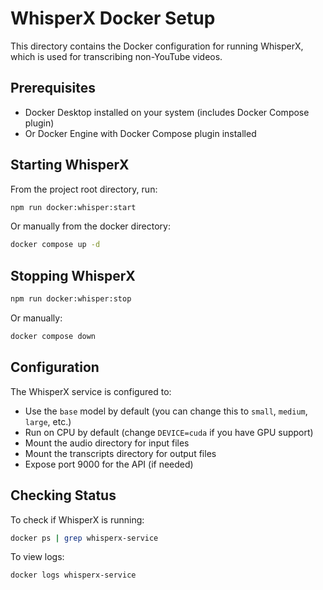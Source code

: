 # WhisperX Docker Setup

This directory contains the Docker configuration for running WhisperX, which is used for transcribing non-YouTube videos.

## Prerequisites

- Docker Desktop installed on your system (includes Docker Compose plugin)
- Or Docker Engine with Docker Compose plugin installed

## Starting WhisperX

From the project root directory, run:

```bash
npm run docker:whisper:start
```

Or manually from the docker directory:

```bash
docker compose up -d
```

## Stopping WhisperX

```bash
npm run docker:whisper:stop
```

Or manually:

```bash
docker compose down
```

## Configuration

The WhisperX service is configured to:
- Use the `base` model by default (you can change this to `small`, `medium`, `large`, etc.)
- Run on CPU by default (change `DEVICE=cuda` if you have GPU support)
- Mount the audio directory for input files
- Mount the transcripts directory for output files
- Expose port 9000 for the API (if needed)

## Checking Status

To check if WhisperX is running:

```bash
docker ps | grep whisperx-service
```

To view logs:

```bash
docker logs whisperx-service
```
